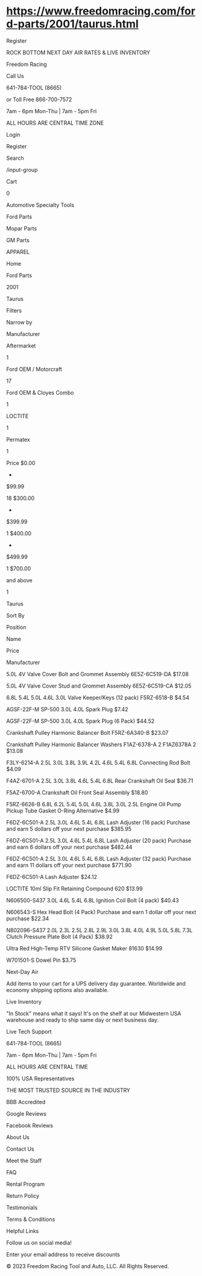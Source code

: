 # https://www.freedomracing.com/ford-parts/2001/taurus.html

Register

ROCK BOTTOM NEXT DAY AIR RATES & LIVE INVENTORY

Freedom Racing

Call Us

641-784-TOOL (8665)

or Toll Free 866-700-7572

7am - 6pm Mon-Thu | 7am - 5pm Fri

ALL HOURS ARE CENTRAL TIME ZONE

Login

Register

Search

/input-group

Cart

0

Automotive Specialty Tools

Ford Parts

Mopar Parts

GM Parts

APPAREL

Home

Ford Parts

2001

Taurus

Filters

Narrow by

Manufacturer

Aftermarket

1

Ford OEM / Motorcraft

17

Ford OEM & Cloyes Combo

1

LOCTITE

1

Permatex

1

Price
$0.00

-
$99.99

18
$300.00

-
$399.99

1
$400.00

-
$499.99

1
$700.00

and above

1

Taurus

Sort By

Position

Name

Price

Manufacturer

5.0L 4V Valve Cover Bolt and Grommet Assembly 6E5Z-6C519-DA
$17.08

5.0L 4V Valve Cover Stud and Grommet Assembly 6E5Z-6C519-CA
$12.05

6.8L 5.4L 5.0L 4.6L 3.0L Valve Keeper/Keys (12 pack) F5RZ-6518-B
$4.54

AGSF-22F-M SP-500 3.0L 4.0L Spark Plug
$7.42

AGSF-22F-M SP-500 3.0L 4.0L Spark Plug (6 Pack)
$44.52

Crankshaft Pulley Harmonic Balancer Bolt F5RZ-6A340-B
$23.07

Crankshaft Pulley Harmonic Balancer Washers F1AZ-6378-A 2 F1AZ6378A 2
$13.08

F3LY-6214-A 2.5L 3.0L 3.8L 3.9L 4.2L 4.6L 5.4L 6.8L Connecting Rod Bolt
$4.09

F4AZ-6701-A 2.5L 3.0L 3.8L 4.6L 5.4L 6.8L Rear Crankshaft Oil Seal
$36.71

F5AZ-6700-A Crankshaft Oil Front Seal Assembly
$18.80

F5RZ-6626-B 6.8L 6.2L 5.4L 5.0L 4.6L 3.8L 3.0L 2.5L Engine Oil Pump Pickup Tube Gasket O-Ring Alternative
$4.99

F6DZ-6C501-A 2.5L 3.0L 4.6L 5.4L 6.8L Lash Adjuster (16 pack)
Purchase and earn 5 dollars off your next purchase
$385.95

F6DZ-6C501-A 2.5L 3.0L 4.6L 5.4L 6.8L Lash Adjuster (20 pack)
Purchase and earn 6 dollars off your next purchase
$482.44

F6DZ-6C501-A 2.5L 3.0L 4.6L 5.4L 6.8L Lash Adjuster (32 pack)
Purchase and earn 11 dollars off your next purchase
$771.90

F6DZ-6C501-A Lash Adjuster
$24.12

LOCTITE 10ml Slip Fit Retaining Compound 620
$13.99

N606500-S437 3.0L 4.6L 5.4L 6.8L Ignition Coil Bolt (4 pack)
$40.43

N606543-S Hex Head Bolt (4 Pack)
Purchase and earn 1 dollar off your next purchase
$22.34

N802096-S437 2.0L 2.3L 2.5L 2.8L 2.9L 3.0L 3.8L 4.0L 4.9L 5.0L 5.8L 7.3L Clutch Pressure Plate Bolt (4 Pack)
$38.92

Ultra Red High-Temp RTV Silicone Gasket Maker 81630
$14.99

W701501-S Dowel Pin
$3.75

<div class="toolbar-bottom">

</div>

Next-Day Air

Add items to your cart for a UPS delivery day guarantee. Worldwide and economy shipping options also available.

Live Inventory

"In Stock" means what it says! It's on the shelf at our Midwestern USA warehouse and ready to ship same day or next business day.

Live Tech Support

641-784-TOOL (8665)

7am - 6pm Mon-Thu | 7am - 5pm Fri

ALL HOURS ARE CENTRAL TIME

100% USA Representatives

THE MOST TRUSTED SOURCE IN THE INDUSTRY

BBB Accredited

Google Reviews

Facebook Reviews

About Us

Contact Us

Meet the Staff

FAQ

Rental Program

Return Policy

Testimonials

Terms & Conditions

Helpful Links

Follow us on social media!

Enter your email address to receive discounts

© 2023 Freedom Racing Tool and Auto, LLC. All Rights Reserved.